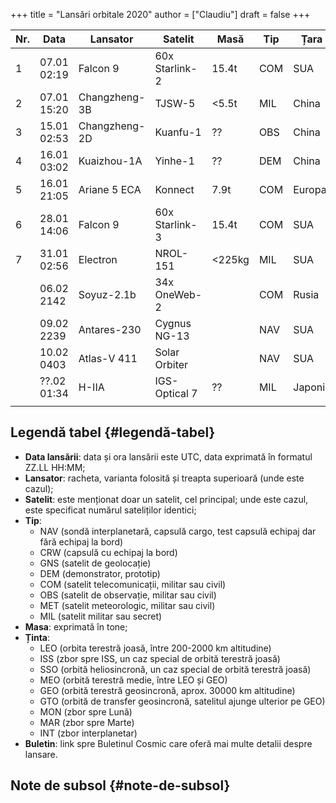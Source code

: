 +++
title = "Lansări orbitale 2020"
author = ["Claudiu"]
draft = false
+++

| Nr. | Data        | Lansator      | Satelit        | Masă   | Tip | Țara    | Rampa             | Ținta | Rezultat | Buletin        |
|-----|-------------|---------------|----------------|--------|-----|---------|-------------------|-------|----------|----------------|
| 1   | 07.01 02:19 | Falcon 9      | 60x Starlink-2 | 15.4t  | COM | SUA     | CC SLC-40         | LEO   | Succes   | [57](/bul/057) |
| 2   | 07.01 15:20 | Changzheng-3B | TJSW-5         | <5.5t  | MIL | China   | Xichang LC-2      | GTO   | Succes   | [57](/bul/057) |
| 3   | 15.01 02:53 | Changzheng-2D | Kuanfu-1       | ??     | OBS | China   | Taiyua LC-9       | LEO   | Succes   | [58](/bul/058) |
| 4   | 16.01 03:02 | Kuaizhou-1A   | Yinhe-1        | ??     | DEM | China   | Jiuquan           | SSO   | Succes   | [59](/bul/059) |
| 5   | 16.01 21:05 | Ariane 5 ECA  | Konnect        | 7.9t   | COM | Europa  | Kourour ELA-3     | GEO   | Succes   | [59](/bul/059) |
| 6   | 28.01 14:06 | Falcon 9      | 60x Starlink-3 | 15.4t  | COM | SUA     | CC SLC-40         | LEO   | Succes   | [60](/bul/060) |
| 7   | 31.01 02:56 | Electron      | NROL-151       | <225kg | MIL | SUA     | LC-1 Mahia        | SSO?  | Succes   | [61](/bul/062) |
|     | 06.02 2142  | Soyuz-2.1b    | 34x OneWeb-2   |        | COM | Rusia   | Baikonur          | LEO   |          | 62             |
|     | 09.02 2239  | Antares-230   | Cygnus NG-13   |        | NAV | SUA     | Wallops 0A        | ISS   |          | 62             |
|     | 10.02 0403  | Atlas-V 411   | Solar Orbiter  |        | NAV | SUA     | CC SLC-41         | INT   |          | 62             |
|     | ??.02 01:34 | H-IIA         | IGS-Optical 7  | ??     | MIL | Japonia | Tanegashima LA-Y1 | SSO   |          | 62             |
|     |             |               |                |        |     |         |                   |       |          |                |


## Legendă tabel {#legendă-tabel}

-   **Data lansării**: data și ora lansării este UTC, data exprimată în formatul ZZ.LL HH:MM;
-   **Lansator**: racheta, varianta folosită și treapta superioară (unde este cazul);
-   **Satelit**: este menționat doar un satelit, cel principal; unde este cazul, este specificat numărul sateliților identici;
-   **Tip**:
    -   NAV (sondă interplanetară, capsulă cargo, test capsulă echipaj dar fără echipaj la bord)
    -   CRW (capsulă cu echipaj la bord)
    -   GNS (satelit de geolocație)
    -   DEM (demonstrator, prototip)
    -   COM (satelit telecomunicații, militar sau civil)
    -   OBS (satelit de observație, militar sau civil)
    -   MET (satelit meteorologic, militar sau civil)
    -   MIL (satelit militar sau secret)
-   **Masa**: exprimată în tone;
-   **Ținta**:
    -   LEO (orbita terestră joasă, între 200-2000 km altitudine)
    -   ISS (zbor spre ISS, un caz special de orbită terestră joasă)
    -   SSO (orbită heliosincronă, un caz special de orbită terestră joasă)
    -   MEO (orbită terestră medie, între LEO și GEO)
    -   GEO (orbită terestră geosincronă, aprox. 30000 km altitudine)
    -   GTO (orbită de transfer geosincronă, satelitul ajunge ulterior pe GEO)
    -   MON (zbor spre Lună)
    -   MAR (zbor spre Marte)
    -   INT (zbor interplanetar)
-   **Buletin**: link spre Buletinul Cosmic care oferă mai multe detalii despre lansare.


## Note de subsol {#note-de-subsol}